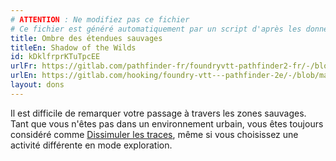 ```yaml
---
# ATTENTION : Ne modifiez pas ce fichier
# Ce fichier est généré automatiquement par un script d'après les données du module Foundry VTT officiel et de sa traduction
title: Ombre des étendues sauvages
titleEn: Shadow of the Wilds
id: kDklfrprKTuTpcEE
urlFr: https://gitlab.com/pathfinder-fr/foundryvtt-pathfinder2-fr/-/blob/master/data/feats/kDklfrprKTuTpcEE.htm
urlEn: https://gitlab.com/hooking/foundry-vtt---pathfinder-2e/-/blob/master/packs/data/feats.db/shadow-of-the-wilds.json
layout: dons
---
```

Il est difficile de remarquer votre passage à travers les zones sauvages. Tant que vous n'êtes pas dans un  environnement urbain, vous êtes toujours considéré comme [Dissimuler les traces](../actions/dissimuler-des-traces.md), même si vous choisissez une activité différente en mode exploration.
